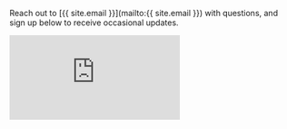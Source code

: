 Reach out to [{{ site.email }}](mailto:{{ site.email }}) with questions, and sign up below to receive occasional updates.

<iframe src="https://docs.google.com/forms/d/e/1FAIpQLSdNh9QQD4-L7x--ToOFwCeIcrqDp4ieDaeG_RRClPsehk4n0g/viewform?embedded=true" frameborder="0">Loading…</iframe>
